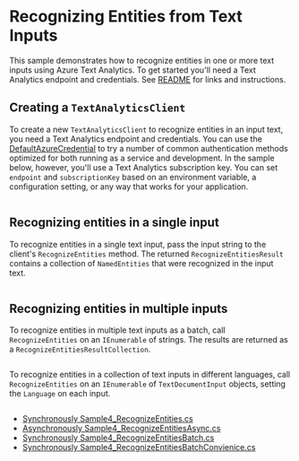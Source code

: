 # Recognizing Entities from Text Inputs
This sample demonstrates how to recognize entities in one or more text inputs using Azure Text Analytics.  To get started you'll need a Text Analytics endpoint and credentials.  See [README](../README.md) for links and instructions.

## Creating a `TextAnalyticsClient`

To create a new `TextAnalyticsClient` to recognize entities in an input text, you need a Text Analytics endpoint and credentials.  You can use the [DefaultAzureCredential][DefaultAzureCredential] to try a number of common authentication methods optimized for both running as a service and development.  In the sample below, however, you'll use a Text Analytics subscription key.  You can set `endpoint` and `subscriptionKey` based on an environment variable, a configuration setting, or any way that works for your application.

``` C# Snippet:TextAnalyticsSample4CreateClient
```

## Recognizing entities in a single input

To recognize entities in a single text input, pass the input string to the client's `RecognizeEntities` method.  The returned `RecognizeEntitiesResult` contains a collection of `NamedEntities` that were recognized in the input text.

```C# Snippet:RecognizeEntities
```

## Recognizing entities in multiple inputs

To recognize entities in multiple text inputs as a batch, call `RecognizeEntities` on an `IEnumerable` of strings.  The results are returned as a `RecognizeEntitiesResultCollection`.

```C# Snippet:TextAnalyticsSample4RecognizeEntitiesConvenience
```

To recognize entities in a collection of text inputs in different languages, call `RecognizeEntities` on an `IEnumerable` of `TextDocumentInput` objects, setting the `Language` on each input.

```C# Snippet:TextAnalyticsSample4RecognizeEntitiesBatch
```

* [Synchronously Sample4_RecognizeEntities.cs](../tests/samples/Sample4_RecognizeEntities.cs)
* [Asynchronously Sample4_RecognizeEntitiesAsync.cs](../tests/samples/Sample4_RecognizeEntitiesAsync.cs)
* [Synchronously Sample4_RecognizeEntitiesBatch.cs](../tests/samples/Sample4_RecognizeEntitiesBatch.cs)
* [Synchronously Sample4_RecognizeEntitiesBatchConvienice.cs](../tests/samples/Sample4_RecognizeEntitiesBatchConvienice.cs)

[DefaultAzureCredential]: ../../../identity/Azure.Identity/README.md